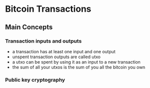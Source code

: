 # Bitcoin Transactions

## Main Concepts

### Transaction inputs and outputs

- a transaction has at least one input and one output
- unspent transaction outputs are called utxo
- a utxo can be spent by using it as an input to a new transaction
- the sum of all your utxos is the sum of you all the bitcoin you own

### Public key cryptography 
